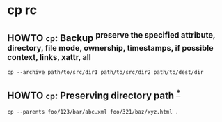 # cp rc

## HOWTO `cp`: Backup <sup> preserve the specified attribute, directory, file mode, ownership, timestamps, if possible context, links, xattr, all </sup>

    cp --archive path/to/src/dir1 path/to/src/dir2 path/to/dest/dir

## HOWTO `cp`: Preserving directory path <sup>[*][280446655]</sup>

    cp --parents foo/123/bar/abc.xml foo/321/baz/xyz.html .

[280446655]: http://serverfault.com/questions/180853/how-to-copy-file-preserving-directory-path-in-linux#180870
